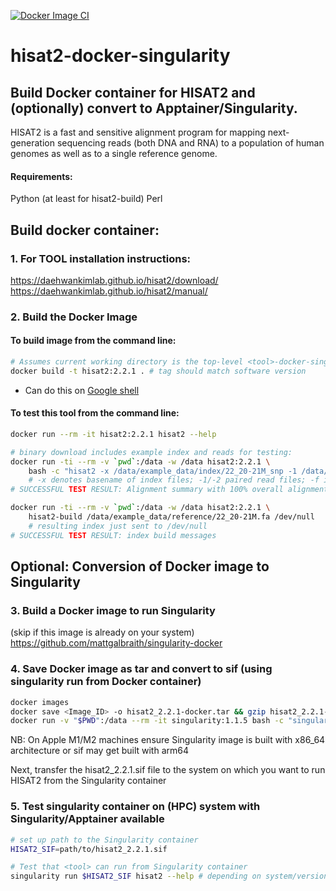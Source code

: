[![Docker Image CI](https://github.com/mattgalbraith/hisat2-docker-singularity/actions/workflows/docker-image.yml/badge.svg)](https://github.com/mattgalbraith/hisat2-docker-singularity/actions/workflows/docker-image.yml)

# hisat2-docker-singularity

## Build Docker container for HISAT2 and (optionally) convert to Apptainer/Singularity.  

HISAT2 is a fast and sensitive alignment program for mapping next-generation sequencing reads (both DNA and RNA) to a population of human genomes as well as to a single reference genome.  
  
#### Requirements:
Python (at least for hisat2-build)
Perl
  
## Build docker container:  

### 1. For TOOL installation instructions:  
https://daehwankimlab.github.io/hisat2/download/  
https://daehwankimlab.github.io/hisat2/manual/  


### 2. Build the Docker Image

#### To build image from the command line:  
``` bash
# Assumes current working directory is the top-level <tool>-docker-singularity directory
docker build -t hisat2:2.2.1 . # tag should match software version
```
* Can do this on [Google shell](https://shell.cloud.google.com)

#### To test this tool from the command line:
``` bash
docker run --rm -it hisat2:2.2.1 hisat2 --help

# binary download includes example index and reads for testing:
docker run -ti --rm -v `pwd`:/data -w /data hisat2:2.2.1 \
	bash -c "hisat2 -x /data/example_data/index/22_20-21M_snp -1 /data/example_data/reads/reads_1.fa -2 /data/example_data/reads/reads_2.fa -f > /dev/null"
	# -x denotes basename of index files; -1/-2 paired read files; -f input fasta format; > /dev/null sends sam out put to void so we just see standard out message; all wrapped in bash -c or everything goes to /dev/null
# SUCCESSFUL TEST RESULT: Alignment summary with 100% overall alignment rate

docker run -ti --rm -v `pwd`:/data -w /data hisat2:2.2.1 \
	hisat2-build /data/example_data/reference/22_20-21M.fa /dev/null
	# resulting index just sent to /dev/null
# SUCCESSFUL TEST RESULT: index build messages
```

## Optional: Conversion of Docker image to Singularity  

### 3. Build a Docker image to run Singularity  
(skip if this image is already on your system)  
https://github.com/mattgalbraith/singularity-docker

### 4. Save Docker image as tar and convert to sif (using singularity run from Docker container)  
``` bash
docker images
docker save <Image_ID> -o hisat2_2.2.1-docker.tar && gzip hisat2_2.2.1-docker.tar # = IMAGE_ID of <tool> image
docker run -v "$PWD":/data --rm -it singularity:1.1.5 bash -c "singularity build /data/hisat2_2.2.1.sif docker-archive:///data/hisat2_2.2.1-docker.tar.gz"
```
NB: On Apple M1/M2 machines ensure Singularity image is built with x86_64 architecture or sif may get built with arm64  

Next, transfer the hisat2_2.2.1.sif file to the system on which you want to run HISAT2 from the Singularity container  

### 5. Test singularity container on (HPC) system with Singularity/Apptainer available  
``` bash
# set up path to the Singularity container
HISAT2_SIF=path/to/hisat2_2.2.1.sif

# Test that <tool> can run from Singularity container
singularity run $HISAT2_SIF hisat2 --help # depending on system/version, singularity may be called apptainer
```